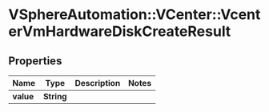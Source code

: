 # VSphereAutomation::VCenter::VcenterVmHardwareDiskCreateResult

## Properties
Name | Type | Description | Notes
------------ | ------------- | ------------- | -------------
**value** | **String** |  | 


